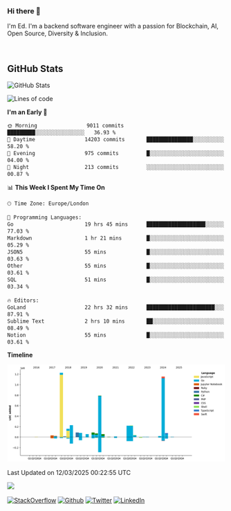 ### Hi there 👋
 I'm Ed. I'm a backend software engineer with a passion for Blockchain, AI, Open Source, Diversity & Inclusion.

<br />

<h2>GitHub Stats</h2>
<p><img src="https://github-readme-stats.vercel.app/api?username=echarrod&amp;show_icons=true" alt="GitHub Stats"></p>

<!--START_SECTION:waka-->
![Lines of code](https://img.shields.io/badge/From%20Hello%20World%20I%27ve%20Written-4.6%20million%20lines%20of%20code-blue)

**I'm an Early 🐤** 

```text
🌞 Morning                9011 commits        █████████░░░░░░░░░░░░░░░░   36.93 % 
🌆 Daytime                14203 commits       ███████████████░░░░░░░░░░   58.20 % 
🌃 Evening                975 commits         █░░░░░░░░░░░░░░░░░░░░░░░░   04.00 % 
🌙 Night                  213 commits         ░░░░░░░░░░░░░░░░░░░░░░░░░   00.87 % 
```


📊 **This Week I Spent My Time On** 

```text
🕑︎ Time Zone: Europe/London

💬 Programming Languages: 
Go                       19 hrs 45 mins      ███████████████████░░░░░░   77.03 % 
Markdown                 1 hr 21 mins        █░░░░░░░░░░░░░░░░░░░░░░░░   05.29 % 
JSON5                    55 mins             █░░░░░░░░░░░░░░░░░░░░░░░░   03.63 % 
Other                    55 mins             █░░░░░░░░░░░░░░░░░░░░░░░░   03.61 % 
SQL                      51 mins             █░░░░░░░░░░░░░░░░░░░░░░░░   03.34 % 

🔥 Editors: 
GoLand                   22 hrs 32 mins      ██████████████████████░░░   87.91 % 
Sublime Text             2 hrs 10 mins       ██░░░░░░░░░░░░░░░░░░░░░░░   08.49 % 
Notion                   55 mins             █░░░░░░░░░░░░░░░░░░░░░░░░   03.61 % 
```

**Timeline**

![Lines of Code chart](https://raw.githubusercontent.com/echarrod/echarrod/main/assets/bar_graph.png)


 Last Updated on 12/03/2025 00:22:55 UTC
<!--END_SECTION:waka-->

![](https://komarev.com/ghpvc/?username=echarrod)

<p>
<a href="https://stackoverflow.com/users/1014632/ech" target="_blank"><img alt="StackOverflow" src="https://img.shields.io/badge/-Stackoverflow-FE7A16?style=for-the-badge&logo=stack-overflow&logoColor=white" /></a> 
<a href="https://github.com/echarrod" target="_blank"><img alt="Github" src="https://img.shields.io/badge/GitHub-%2312100E.svg?&style=for-the-badge&logo=Github&logoColor=white" /></a> 
<a href="https://twitter.com/e_harrod" target="_blank"><img alt="Twitter" src="https://img.shields.io/badge/twitter-%231DA1F2.svg?&style=for-the-badge&logo=twitter&logoColor=white" /></a> 
<a href="https://www.linkedin.com/in/ed-harrod" target="_blank"><img alt="LinkedIn" src="https://img.shields.io/badge/linkedin-%230077B5.svg?&style=for-the-badge&logo=linkedin&logoColor=white" /></a>
